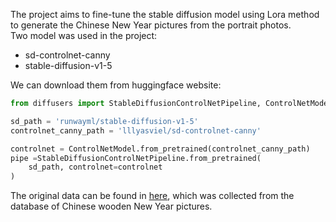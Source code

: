 The project aims to fine-tune the stable diffusion model using Lora method to generate the Chinese New Year pictures from the portrait photos. \
Two model was used in the project:
- sd-controlnet-canny
- stable-diffusion-v1-5

We can download them from huggingface website:

```python
from diffusers import StableDiffusionControlNetPipeline, ControlNetModel

sd_path = 'runwayml/stable-diffusion-v1-5'
controlnet_canny_path = 'lllyasviel/sd-controlnet-canny'

controlnet = ControlNetModel.from_pretrained(controlnet_canny_path)
pipe =StableDiffusionControlNetPipeline.from_pretrained(
    sd_path, controlnet=controlnet
)
```
The original data can be found in [here](None), which was collected from the database of Chinese wooden New Year pictures.
